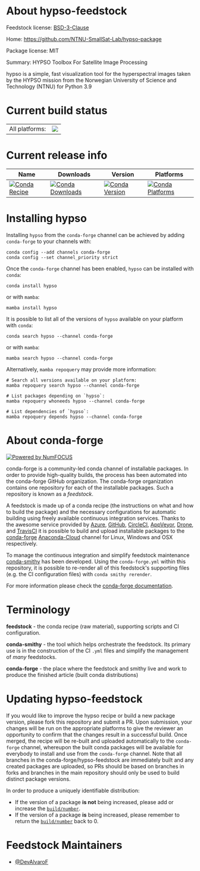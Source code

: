About hypso-feedstock
=====================

Feedstock license: [BSD-3-Clause](https://github.com/conda-forge/hypso-feedstock/blob/main/LICENSE.txt)

Home: https://github.com/NTNU-SmallSat-Lab/hypso-package

Package license: MIT

Summary: HYPSO Toolbox For Satellite Image Processing

hypso is a simple, fast visualization tool for the hyperspectral
images taken by the HYPSO mission from the Norwegian University of Science and
Technology (NTNU) for Python 3.9


Current build status
====================


<table><tr><td>All platforms:</td>
    <td>
      <a href="https://dev.azure.com/conda-forge/feedstock-builds/_build/latest?definitionId=20584&branchName=main">
        <img src="https://dev.azure.com/conda-forge/feedstock-builds/_apis/build/status/hypso-feedstock?branchName=main">
      </a>
    </td>
  </tr>
</table>

Current release info
====================

| Name | Downloads | Version | Platforms |
| --- | --- | --- | --- |
| [![Conda Recipe](https://img.shields.io/badge/recipe-hypso-green.svg)](https://anaconda.org/conda-forge/hypso) | [![Conda Downloads](https://img.shields.io/conda/dn/conda-forge/hypso.svg)](https://anaconda.org/conda-forge/hypso) | [![Conda Version](https://img.shields.io/conda/vn/conda-forge/hypso.svg)](https://anaconda.org/conda-forge/hypso) | [![Conda Platforms](https://img.shields.io/conda/pn/conda-forge/hypso.svg)](https://anaconda.org/conda-forge/hypso) |

Installing hypso
================

Installing `hypso` from the `conda-forge` channel can be achieved by adding `conda-forge` to your channels with:

```
conda config --add channels conda-forge
conda config --set channel_priority strict
```

Once the `conda-forge` channel has been enabled, `hypso` can be installed with `conda`:

```
conda install hypso
```

or with `mamba`:

```
mamba install hypso
```

It is possible to list all of the versions of `hypso` available on your platform with `conda`:

```
conda search hypso --channel conda-forge
```

or with `mamba`:

```
mamba search hypso --channel conda-forge
```

Alternatively, `mamba repoquery` may provide more information:

```
# Search all versions available on your platform:
mamba repoquery search hypso --channel conda-forge

# List packages depending on `hypso`:
mamba repoquery whoneeds hypso --channel conda-forge

# List dependencies of `hypso`:
mamba repoquery depends hypso --channel conda-forge
```


About conda-forge
=================

[![Powered by
NumFOCUS](https://img.shields.io/badge/powered%20by-NumFOCUS-orange.svg?style=flat&colorA=E1523D&colorB=007D8A)](https://numfocus.org)

conda-forge is a community-led conda channel of installable packages.
In order to provide high-quality builds, the process has been automated into the
conda-forge GitHub organization. The conda-forge organization contains one repository
for each of the installable packages. Such a repository is known as a *feedstock*.

A feedstock is made up of a conda recipe (the instructions on what and how to build
the package) and the necessary configurations for automatic building using freely
available continuous integration services. Thanks to the awesome service provided by
[Azure](https://azure.microsoft.com/en-us/services/devops/), [GitHub](https://github.com/),
[CircleCI](https://circleci.com/), [AppVeyor](https://www.appveyor.com/),
[Drone](https://cloud.drone.io/welcome), and [TravisCI](https://travis-ci.com/)
it is possible to build and upload installable packages to the
[conda-forge](https://anaconda.org/conda-forge) [Anaconda-Cloud](https://anaconda.org/)
channel for Linux, Windows and OSX respectively.

To manage the continuous integration and simplify feedstock maintenance
[conda-smithy](https://github.com/conda-forge/conda-smithy) has been developed.
Using the ``conda-forge.yml`` within this repository, it is possible to re-render all of
this feedstock's supporting files (e.g. the CI configuration files) with ``conda smithy rerender``.

For more information please check the [conda-forge documentation](https://conda-forge.org/docs/).

Terminology
===========

**feedstock** - the conda recipe (raw material), supporting scripts and CI configuration.

**conda-smithy** - the tool which helps orchestrate the feedstock.
                   Its primary use is in the construction of the CI ``.yml`` files
                   and simplify the management of *many* feedstocks.

**conda-forge** - the place where the feedstock and smithy live and work to
                  produce the finished article (built conda distributions)


Updating hypso-feedstock
========================

If you would like to improve the hypso recipe or build a new
package version, please fork this repository and submit a PR. Upon submission,
your changes will be run on the appropriate platforms to give the reviewer an
opportunity to confirm that the changes result in a successful build. Once
merged, the recipe will be re-built and uploaded automatically to the
`conda-forge` channel, whereupon the built conda packages will be available for
everybody to install and use from the `conda-forge` channel.
Note that all branches in the conda-forge/hypso-feedstock are
immediately built and any created packages are uploaded, so PRs should be based
on branches in forks and branches in the main repository should only be used to
build distinct package versions.

In order to produce a uniquely identifiable distribution:
 * If the version of a package **is not** being increased, please add or increase
   the [``build/number``](https://docs.conda.io/projects/conda-build/en/latest/resources/define-metadata.html#build-number-and-string).
 * If the version of a package **is** being increased, please remember to return
   the [``build/number``](https://docs.conda.io/projects/conda-build/en/latest/resources/define-metadata.html#build-number-and-string)
   back to 0.

Feedstock Maintainers
=====================

* [@DevAlvaroF](https://github.com/DevAlvaroF/)

